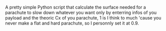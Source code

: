 A pretty simple Python script that calculate the surface needed for a parachute to slow down whatever you want only by enterring infos of you payload and the theoric Cx of you parachute, 1 is I think to much 'cause you never make a flat and hard parachute, so I personnly set it at 0.9.
